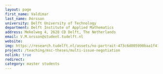 ```yaml
---
layout: page
first_name: Valdimar 
last_name: Þórsson
university: Delft University of Technology
department: Delft Institute of Applied Mathematics
address: Mekelweg 4, 2628 CD Delft, The Netherlands
email: V.M.orsson@student.tudelft.nl
website:
img: https://research.tudelft.nl/assets/no-portrait-473c6d005990baa1f418d9c668dcd4ec.png
project: /teaching/msc-theses/multi-issue-negotiation
nolink: true
redirect:
category: master students
---
```

